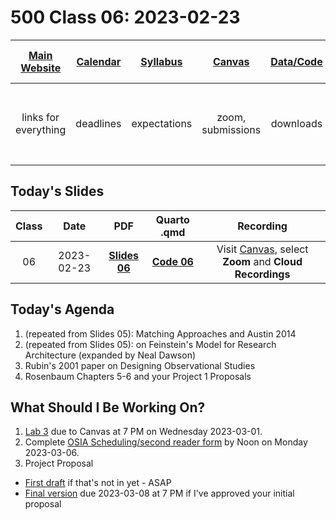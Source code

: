 # 500 Class 06: 2023-02-23

[Main Website](https://thomaselove.github.io/500-2023/) | [Calendar](https://thomaselove.github.io/500-2023/calendar.html) | [Syllabus](https://thomaselove.github.io/500-syllabus-2023) | [Canvas](https://canvas.case.edu) | [Data/Code](https://github.com/THOMASELOVE/500-data) |  [Sources](https://github.com/THOMASELOVE/500-classes-2023/tree/main/sources) | For help, email
:-----------: | :--------------: | :----------: | :---------: | :-------------: | :------: | :-----------: 
links for everything | deadlines | expectations | zoom, submissions | downloads | to read | `Thomas` dot `Love` at `case` dot `edu`

## Today's Slides

Class | Date | PDF | Quarto .qmd | Recording
:---: | :--------: | :------: | :------: | :-------------:
06 | 2023-02-23 | **[Slides 06](https://github.com/THOMASELOVE/500-slides-2023/blob/main/500_slides06.pdf)** | **[Code 06](https://github.com/THOMASELOVE/500-slides-2023/blob/main/500_slides06.qmd)** | Visit [Canvas](https://canvas.case.edu/), select **Zoom** and **Cloud Recordings**

## Today's Agenda

1. (repeated from Slides 05): Matching Approaches and Austin 2014
2. (repeated from Slides 05): on Feinstein's Model for Research Architecture (expanded by Neal Dawson)
3. Rubin's 2001 paper on Designing Observational Studies
4. Rosenbaum Chapters 5-6 and your Project 1 Proposals

## What Should I Be Working On?

1. [Lab 3](https://thomaselove.github.io/500-2023/lab3.html) due to Canvas at 7 PM on Wednesday 2023-03-01.
2. Complete [OSIA Scheduling/second reader form](https://bit.ly/500-2023-osia-schedule) by Noon on Monday 2023-03-06.
3. Project Proposal
  - [First draft](https://thomaselove.github.io/500-2023/proj500.html) if that's not in yet - ASAP
  - [Final version](https://thomaselove.github.io/500-2023/proj500.html) due 2023-03-08 at 7 PM if I've approved your initial proposal

